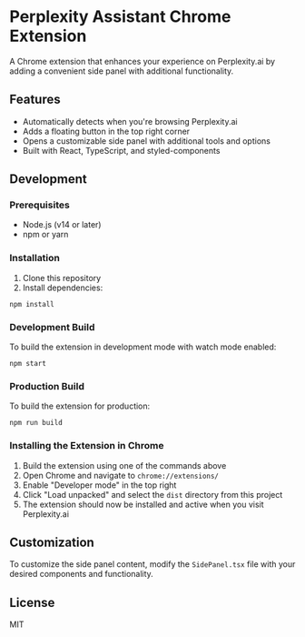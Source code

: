 # Perplexity Assistant Chrome Extension

A Chrome extension that enhances your experience on Perplexity.ai by adding a convenient side panel with additional functionality.

## Features

- Automatically detects when you're browsing Perplexity.ai
- Adds a floating button in the top right corner
- Opens a customizable side panel with additional tools and options
- Built with React, TypeScript, and styled-components

## Development

### Prerequisites

- Node.js (v14 or later)
- npm or yarn

### Installation

1. Clone this repository
2. Install dependencies:

```
npm install
```

### Development Build

To build the extension in development mode with watch mode enabled:

```
npm start
```

### Production Build

To build the extension for production:

```
npm run build
```

### Installing the Extension in Chrome

1. Build the extension using one of the commands above
2. Open Chrome and navigate to `chrome://extensions/`
3. Enable "Developer mode" in the top right
4. Click "Load unpacked" and select the `dist` directory from this project
5. The extension should now be installed and active when you visit Perplexity.ai

## Customization

To customize the side panel content, modify the `SidePanel.tsx` file with your desired components and functionality.

## License

MIT
